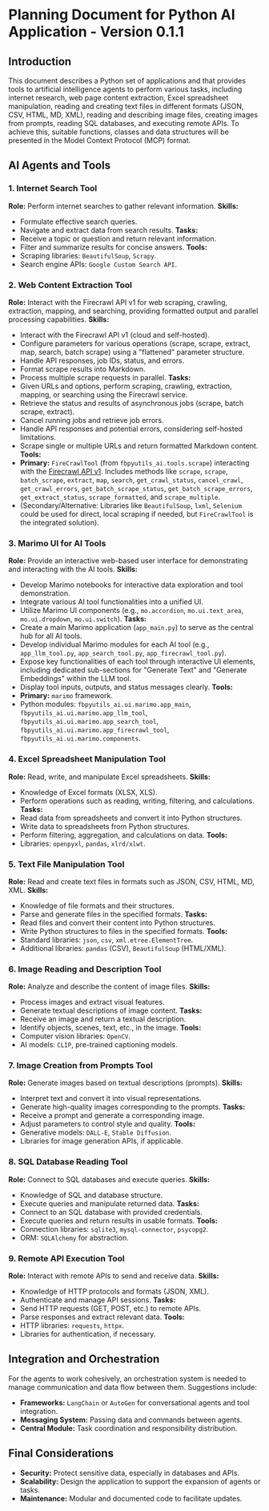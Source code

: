 # Planning Document for Python AI Application - Version 0.1.1

## Introduction
This document describes a Python set of applications and that provides tools to artificial intelligence agents to perform various tasks, including internet research, web page content extraction, Excel spreadsheet manipulation, reading and creating text files in different formats (JSON, CSV, HTML, MD, XML), reading and describing image files, creating images from prompts, reading SQL databases, and executing remote APIs. To achieve this, suitable functions, classes and data structures will be presented in the Model Context Protocol (MCP) format.

## AI Agents and Tools

### 1. Internet Search Tool
**Role:** Perform internet searches to gather relevant information.
**Skills:**
- Formulate effective search queries.
- Navigate and extract data from search results.
**Tasks:**
- Receive a topic or question and return relevant information.
- Filter and summarize results for concise answers.
**Tools:**
- Scraping libraries: `BeautifulSoup`, `Scrapy`.
- Search engine APIs: `Google Custom Search API`.

### 2. Web Content Extraction Tool
**Role:** Interact with the Firecrawl API v1 for web scraping, crawling, extraction, mapping, and searching, providing formatted output and parallel processing capabilities.
**Skills:**
- Interact with the Firecrawl API v1 (cloud and self-hosted).
- Configure parameters for various operations (scrape, scrape, extract, map, search, batch scrape) using a "flattened" parameter structure.
- Handle API responses, job IDs, status, and errors.
- Format scrape results into Markdown.
- Process multiple scrape requests in parallel.
**Tasks:**
- Given URLs and options, perform scraping, crawling, extraction, mapping, or searching using the Firecrawl service.
- Retrieve the status and results of asynchronous jobs (scrape, batch scrape, extract).
- Cancel running jobs and retrieve job errors.
- Handle API responses and potential errors, considering self-hosted limitations.
- Scrape single or multiple URLs and return formatted Markdown content.
**Tools:**
- **Primary:** `FireCrawlTool` (from `fbpyutils_ai.tools.scrape`) interacting with the [Firecrawl API v1](https://docs.firecrawl.dev/api-reference/introduction). Includes methods like `scrape`, `scrape`, `batch_scrape`, `extract`, `map`, `search`, `get_crawl_status`, `cancel_crawl`, `get_crawl_errors`, `get_batch_scrape_status`, `get_batch_scrape_errors`, `get_extract_status`, `scrape_formatted`, and `scrape_multiple`.
- (Secondary/Alternative: Libraries like `BeautifulSoup`, `lxml`, `Selenium` could be used for direct, local scraping if needed, but `FireCrawlTool` is the integrated solution).

### 3. Marimo UI for AI Tools
**Role:** Provide an interactive web-based user interface for demonstrating and interacting with the AI tools.
**Skills:**
- Develop Marimo notebooks for interactive data exploration and tool demonstration.
- Integrate various AI tool functionalities into a unified UI.
- Utilize Marimo UI components (e.g., `mo.accordion`, `mo.ui.text_area`, `mo.ui.dropdown`, `mo.ui.switch`).
**Tasks:**
- Create a main Marimo application (`app_main.py`) to serve as the central hub for all AI tools.
- Develop individual Marimo modules for each AI tool (e.g., `app_llm_tool.py`, `app_search_tool.py`, `app_firecrawl_tool.py`).
- Expose key functionalities of each tool through interactive UI elements, including dedicated sub-sections for "Generate Text" and "Generate Embeddings" within the LLM tool.
- Display tool inputs, outputs, and status messages clearly.
**Tools:**
- **Primary:** `marimo` framework.
- Python modules: `fbpyutils_ai.ui.marimo.app_main`, `fbpyutils_ai.ui.marimo.app_llm_tool`, `fbpyutils_ai.ui.marimo.app_search_tool`, `fbpyutils_ai.ui.marimo.app_firecrawl_tool`, `fbpyutils_ai.ui.marimo.components`.

### 4. Excel Spreadsheet Manipulation Tool
**Role:** Read, write, and manipulate Excel spreadsheets.
**Skills:**
- Knowledge of Excel formats (XLSX, XLS).
- Perform operations such as reading, writing, filtering, and calculations.
**Tasks:**
- Read data from spreadsheets and convert it into Python structures.
- Write data to spreadsheets from Python structures.
- Perform filtering, aggregation, and calculations on data.
**Tools:**
- Libraries: `openpyxl`, `pandas`, `xlrd/xlwt`.

### 5. Text File Manipulation Tool
**Role:** Read and create text files in formats such as JSON, CSV, HTML, MD, XML.
**Skills:**
- Knowledge of file formats and their structures.
- Parse and generate files in the specified formats.
**Tasks:**
- Read files and convert their content into Python structures.
- Write Python structures to files in the specified formats.
**Tools:**
- Standard libraries: `json`, `csv`, `xml.etree.ElementTree`.
- Additional libraries: `pandas` (CSV), `BeautifulSoup` (HTML/XML).

### 6. Image Reading and Description Tool
**Role:** Analyze and describe the content of image files.
**Skills:**
- Process images and extract visual features.
- Generate textual descriptions of image content.
**Tasks:**
- Receive an image and return a textual description.
- Identify objects, scenes, text, etc., in the image.
**Tools:**
- Computer vision libraries: `OpenCV`.
- AI models: `CLIP`, pre-trained captioning models.

### 7. Image Creation from Prompts Tool
**Role:** Generate images based on textual descriptions (prompts).
**Skills:**
- Interpret text and convert it into visual representations.
- Generate high-quality images corresponding to the prompts.
**Tasks:**
- Receive a prompt and generate a corresponding image.
- Adjust parameters to control style and quality.
**Tools:**
- Generative models: `DALL-E`, `Stable Diffusion`.
- Libraries for image generation APIs, if applicable.

### 8. SQL Database Reading Tool
**Role:** Connect to SQL databases and execute queries.
**Skills:**
- Knowledge of SQL and database structure.
- Execute queries and manipulate returned data.
**Tasks:**
- Connect to an SQL database with provided credentials.
- Execute queries and return results in usable formats.
**Tools:**
- Connection libraries: `sqlite3`, `mysql-connector`, `psycopg2`.
- ORM: `SQLAlchemy` for abstraction.

### 9. Remote API Execution Tool
**Role:** Interact with remote APIs to send and receive data.
**Skills:**
- Knowledge of HTTP protocols and formats (JSON, XML).
- Authenticate and manage API sessions.
**Tasks:**
- Send HTTP requests (GET, POST, etc.) to remote APIs.
- Parse responses and extract relevant data.
**Tools:**
- HTTP libraries: `requests`, `httpx`.
- Libraries for authentication, if necessary.

## Integration and Orchestration
For the agents to work cohesively, an orchestration system is needed to manage communication and data flow between them. Suggestions include:
- **Frameworks:** `LangChain` or `AutoGen` for conversational agents and tool integration.
- **Messaging System:** Passing data and commands between agents.
- **Central Module:** Task coordination and responsibility distribution.

## Final Considerations
- **Security:** Protect sensitive data, especially in databases and APIs.
- **Scalability:** Design the application to support the expansion of agents or tasks.
- **Maintenance:** Modular and documented code to facilitate updates.
